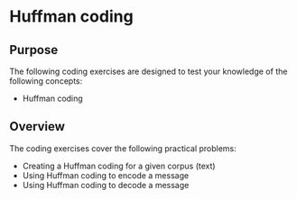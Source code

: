 # Huffman coding

## Purpose

The following coding exercises are designed to test your knowledge of the following concepts:

* Huffman coding

## Overview

The coding exercises cover the following practical problems:
* Creating a Huffman coding for a given corpus (text)
* Using Huffman coding to encode a message
* Using Huffman coding to decode a message